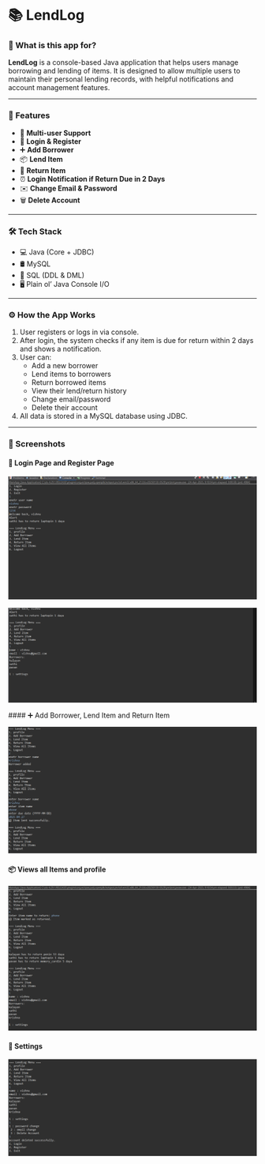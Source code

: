# 📚 LendLog

### 👀 What is this app for?

**LendLog** is a console-based Java application that helps users manage borrowing and lending of items. It is designed to allow multiple users to maintain their personal lending records, with helpful notifications and account management features.

---

### 🚀 Features

- 👥 **Multi-user Support**
- 🔐 **Login & Register**
- ➕ **Add Borrower**
- 📦 **Lend Item**
- 🔁 **Return Item**
- ⏰ **Login Notification if Return Due in 2 Days**
- ✉️ **Change Email & Password**
- 🗑️ **Delete Account**

---

### 🛠 Tech Stack

- 💻 Java (Core + JDBC)  
- 🛢 MySQL  
- 🧱 SQL (DDL & DML)  
- 🖥️ Plain ol’ Java Console I/O

---

### ⚙️ How the App Works

1. User registers or logs in via console.
2. After login, the system checks if any item is due for return within 2 days and shows a notification.
3. User can:
   - Add a new borrower
   - Lend items to borrowers
   - Return borrowed items
   - View their lend/return history
   - Change email/password
   - Delete their account
4. All data is stored in a MySQL database using JDBC.

---

### 📸 Screenshots
#### 🔐 Login Page and Register Page
<p align="center">
  <img src="assets/Screenshot%202025-04-24%20211200.png"/>
  
</p>

<p>
<img src="assets/Screenshot%202025-04-24%20211221.png"/>
</p>
#### ➕ Add Borrower, Lend Item and Return Item  
<p align="center">
  <img src="assets/Screenshot%202025-04-24%20211338.png"/>
</p>

#### 📦 Views all Items and profile 
<p align="center">
  <img src="assets/Screenshot%202025-04-24%20211453.png" />
</p>

#### 🔁 Settings 
<p align="center">
  <img src="assets/Screenshot%202025-04-24%20211521.png" "/>
</p>


